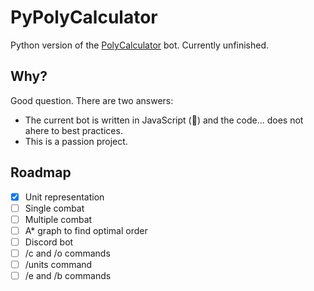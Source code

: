 # PyPolyCalculator

Python version of the [PolyCalculator](https://github.com/PolyCalculator/PolyCalculator/) bot. Currently unfinished.

## Why?

Good question. There are two answers:
- The current bot is written in JavaScript (🤮) and the code... does not ahere to best practices.
- This is a passion project.

## Roadmap

- [x] Unit representation
- [ ] Single combat
- [ ] Multiple combat
- [ ] A* graph to find optimal order
- [ ] Discord bot
- [ ] /c and /o commands
- [ ] /units command
- [ ] /e and /b commands